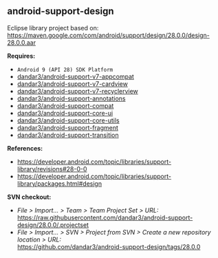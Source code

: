 ## android-support-design

Eclipse library project based on:<br/>
https://maven.google.com/com/android/support/design/28.0.0/design-28.0.0.aar

**Requires:**
- `Android 9 (API 28) SDK Platform`
- [dandar3/android-support-v7-appcompat](https://github.com/dandar3/android-support-v7-appcompat/tree/28.0.0)
- [dandar3/android-support-v7-cardview](https://github.com/dandar3/android-support-v7-cardview/tree/28.0.0)
- [dandar3/android-support-v7-recyclerview](https://github.com/dandar3/android-support-v7-recyclerview/tree/28.0.0)
- [dandar3/android-support-annotations](https://github.com/dandar3/android-support-annotations/tree/28.0.0)
- [dandar3/android-support-compat](https://github.com/dandar3/android-support-compat/tree/28.0.0)
- [dandar3/android-support-core-ui](https://github.com/dandar3/android-support-core-ui/tree/28.0.0)
- [dandar3/android-support-core-utils](https://github.com/dandar3/android-support-core-utils/tree/28.0.0)
- [dandar3/android-support-fragment](https://github.com/dandar3/android-support-fragment/tree/28.0.0)
- [dandar3/android-support-transition](https://github.com/dandar3/android-support-transition/tree/28.0.0)

**References:**
- https://developer.android.com/topic/libraries/support-library/revisions#28-0-0
- https://developer.android.com/topic/libraries/support-library/packages.html#design

**SVN checkout:**
- _File > Import... > Team > Team Project Set > URL:_<br/>
  https://raw.githubusercontent.com/dandar3/android-support-design/28.0.0/.projectset
- _File > Import... > SVN > Project from SVN > Create a new repository location > URL:_<br/>
  https://github.com/dandar3/android-support-design/tags/28.0.0
